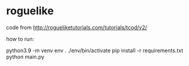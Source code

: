 # roguelike
code from http://rogueliketutorials.com/tutorials/tcod/v2/

how to run:

python3.9 -m venv env
. ./env/bin/activate
pip install -r requirements.txt
python main.py
